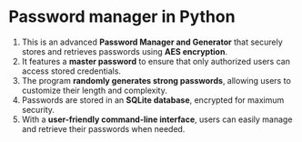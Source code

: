 # Password manager in Python

1. This is an advanced **Password Manager and Generator** that securely stores and retrieves passwords using **AES encryption**.
2. It features a **master password** to ensure that only authorized users can access stored credentials.
3. The program **randomly generates strong passwords**, allowing users to customize their length and complexity.
4. Passwords are stored in an **SQLite database**, encrypted for maximum security.
5. With a **user-friendly command-line interface**, users can easily manage and retrieve their passwords when needed. 